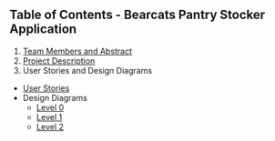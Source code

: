 ## Table of Contents - Bearcats Pantry Stocker Application
1. [Team Members and Abstract](Abstract.md)
2. [Project Description](Project-Description.md)
3. User Stories and Design Diagrams
  - [User Stories](User_Stories.md)
  - Design Diagrams
    - [Level 0](Design_Diagrams/Design_D0.png)
    - [Level 1](Design_Diagrams/Design_D1.png)
    - [Level 2](Design_Diagrams/Design_D2.png)
